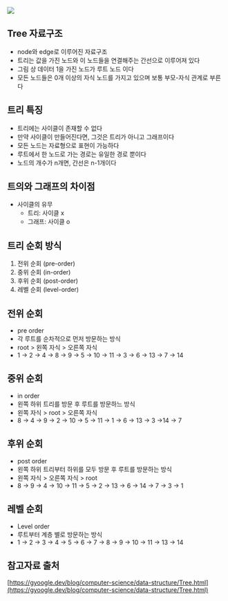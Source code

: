 ![](https://www.geeksforgeeks.org/wp-content/uploads/binary-tree-to-DLL.png)

## Tree 자료구조
- node와 edge로 이루어진 자료구조
- 트리는 값을 가진 노드와 이 노드들을 연결해주는 간선으로 이루어져 있다
- 그림 상 데이터 1을 가진 노드가 루트 노드 이다
- 모든 노드들은 0개 이상의 자식 노드를 가지고 있으며 보통 부모-자식 관계로 부른다

## 트리 특징
- 트리에는 사이클이 존재할 수 없다
- 만약 사이클이 만들어진다면, 그것은 트리가 아니고 그래프이다
- 모든 노드는 자료형으로 표현이 가능하다
- 루트에서 한 노드로 가는 경로는 유일한 경로 뿐이다
- 노드의 개수가 n개면, 간선은 n-1개이다

## 트의와 그래프의 차이점
- 사이클의 유무
    - 트리: 사이클 x
    - 그래프: 사이클 o

## 트리 순회 방식
1. 전위 순회 (pre-order)
2. 중위 순회 (in-order)
3. 후위 순회 (post-order)
4. 레벨 순회 (level-order)

## 전위 순회
- pre order
- 각 루트를 순차적으로 먼저 방문하는 방식
- root > 왼쪽 자식 > 오른쪽 자식
- 1 → 2 → 4 → 8 → 9 → 5 → 10 → 11 → 3 → 6 → 13 → 7 → 14

## 중위 순회
- in order
- 왼쪽 하위 트리를 방문 후 루트를 방문하느 방식
- 왼쪽 자식 > root > 오른쪽 자식
- 8 → 4 → 9 → 2 → 10 → 5 → 11 → 1 → 6 → 13 → 3 →14 → 7

## 후위 순회
- post order
- 왼쪽 하위 트리부터 하위를 모두 방문 후 루트를 방문하는 방식
- 왼쪽 자식 > 오른쪽 자식 > root
- 8 → 9 → 4 → 10 → 11 → 5 → 2 → 13 → 6 → 14 → 7 → 3 → 1

## 레벨 순회
- Level order
- 루트부터 계층 별로 방문하는 방식
- 1 → 2 → 3 → 4 → 5 → 6 → 7 → 8 → 9 → 10 → 11 → 13 → 14

## 참고자료 출처
[https://gyoogle.dev/blog/computer-science/data-structure/Tree.html](https://gyoogle.dev/blog/computer-science/data-structure/Tree.html)